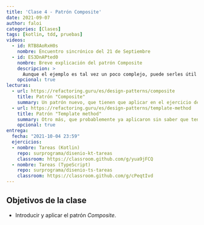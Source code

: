 ```yaml
---
title: 'Clase 4 - Patrón Composite'
date: 2021-09-07
author: faloi
categories: [Clases]
tags: [kotlin, tdd, pruebas]
videos:
  - id: RTB8AoRxH0s
    nombre: Encuentro sincrónico del 21 de Septiembre
  - id: ES3DnAPted0
    nombre: Breve explicación del patrón Composite
    descripcion: >
      Aunque el ejemplo es tal vez un poco complejo, puede serles útil la explicación en video.
    opcional: true
lecturas:
  - url: https://refactoring.guru/es/design-patterns/composite
    title: Patrón "Composite"
    summary: Un patrón nuevo, que tienen que aplicar en el ejercicio de la semana.
  - url: https://refactoring.guru/es/design-patterns/template-method
    title: Patrón "Template method"
    summary: Otro más, que probablemente ya aplicaron sin saber que tenía un nombre.
    opcional: true
entrega:
  fecha: "2021-10-04 23:59"
  ejercicios:
  - nombre: Tareas (Kotlin)
    repo: surprograma/disenio-kt-tareas
    classroom: https://classroom.github.com/g/yua9jFCQ
  - nombre: Tareas (TypeScript)
    repo: surprograma/disenio-ts-tareas
    classroom: https://classroom.github.com/g/cPeqtIvd
---
```


## Objetivos de la clase

* Introducir y aplicar el patrón _Composite_.

